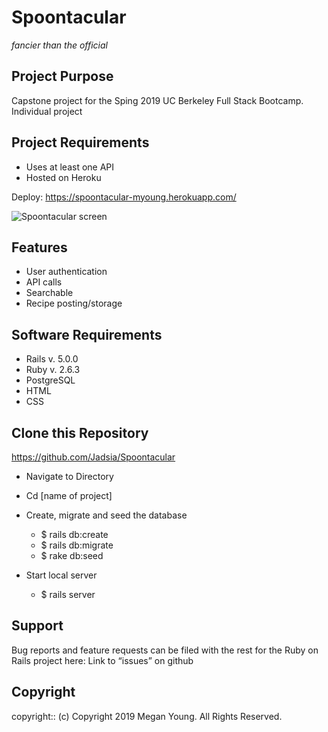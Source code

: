 # Spoontacular
*fancier than the official*

## Project Purpose
 
 Capstone project for the Sping 2019 UC Berkeley Full Stack Bootcamp. Individual project
 
## Project Requirements
 
 * Uses at least one API
 * Hosted on Heroku

Deploy: https://spoontacular-myoung.herokuapp.com/

![Spoontacular screen](https://user-images.githubusercontent.com/48420271/68522148-f6422c00-025c-11ea-9e8b-e7f3a59587ad.JPG)

 
## Features
 
* User authentication
* API calls
* Searchable
* Recipe posting/storage
 
## Software Requirements
 
* Rails v. 5.0.0
* Ruby v. 2.6.3
* PostgreSQL
* HTML
* CSS

 
## Clone this Repository
https://github.com/Jadsia/Spoontacular 

* Navigate to Directory
 
 * Cd [name of project]
* Create, migrate and seed the database
    * $ rails db:create
    * $ rails db:migrate
    * $ rake db:seed
 
* Start local server
    * $ rails server

 
## Support
Bug reports and feature requests can be filed with the rest for the Ruby on Rails project here:
Link to “issues” on github
 
## Copyright
copyright:: (c) Copyright 2019 Megan Young. All Rights Reserved.


